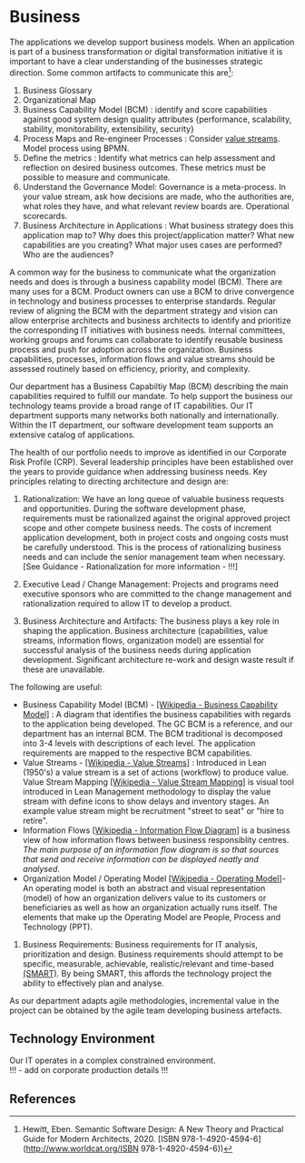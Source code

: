 # Business

The applications we develop support business models.  When an application is part of a business transformation or digital transformation initiative it is important to have a clear understanding of the businesses strategic direction.   Some common artifacts to communicate this are[^1]:

1. Business Glossary
1. Organizational Map
1. Business Capability Model (BCM) : identify and score capabilities against good system design quality attributes {performance, scalability, stability, monitorability, extensibility, security}
1. Process Maps and Re-engineer Processes : Consider [value streams](https://en.wikipedia.org/wiki/Value_stream).  Model process using BPMN.
1. Define the metrics : Identify what metrics can help assessment and reflection on desired business outcomes. These metrics must be possible to measure and communicate.
1. Understand the Governance Model: Governance is a meta-process. In your value stream, ask how decisions are made, who the authorities are, what roles they have, and what relevant review boards are.   Operational scorecards.
1. Business Architecture in Applications : What business strategy does this application map to?  Why does this project/application matter?  What new capabilities are you creating?  What major uses cases are performed?  Who are the audiences?

A common way for the business to communicate what the organization needs and does is through a business capability model (BCM). There are many uses for a BCM.   Product owners can use a BCM to drive convergence in technology and business processes to enterprise standards.   Regular review of aligning the BCM with the department strategy and vision can allow enterprise architects and business architects to identify and prioritize the corresponding IT initiatives with business needs.  Internal committees, working groups and forums can collaborate to identify reusable business process and push for adoption across the organization.  Business capabilities, processes, information flows and value streams should be assessed routinely based on efficiency, priority, and complexity.

Our department has a Business Capabiltiy Map (BCM) describing the main capabilities required to fulfill our mandate.   To help support the business our technology teams provide a broad range of IT capabilities.   Our IT department supports many networks both nationally and internationally.  Within the IT department, our software development team supports an extensive catalog of applications.

The health of our portfolio needs to improve as identified in our Corporate Risk Profile (CRP).   Several leadership principles have been established over the years to provide guidance when addressing business needs.   Key principles relating to directing architecture and design are:

1. Rationalization:  We have an long queue of valuable business requests and opportunities.   During the software development phase, requirements must be rationalized against the original approved project scope and other compete business needs.  The costs of increment application development, both in project costs and ongoing costs must be carefully understood.  This is the process of rationalizing business needs and can include the senior management team when necessary.  [See Guidance - Rationalization for more information - !!!]

1. Executive Lead / Change Management:  Projects and programs need executive sponsors who are committed to the change management and rationalization required to allow IT to develop a product.

1. Business Architecture and Artifacts:  The business plays a key role in shaping the application.  Business architecture (capabilities, value streams, information flows, organization model) are essential for successful analysis of the business needs during application development. Significant architecture re-work and design waste result if these are unavailable.

  The following are useful:
  - Business Capability Model (BCM) - [[Wikipedia - Business Capability Model]](https://en.wikipedia.org/wiki/Business_capability_model) : A diagram that identifies the business capabilities with regards to the application being developed.   The GC BCM is a reference, and our department has an internal BCM.   The BCM traditional is decomposed into 3-4 levels with descriptions of each level.    The application requirements are mapped to the respective BCM capabilities.
  - Value Streams - [[Wikipedia - Value Streams]](https://en.wikipedia.org/wiki/Value_stream) : Introduced in Lean (1950's) a value stream is a set of actions (workflow) to produce value.  Value Stream Mapping [[Wikipedia - Value Stream Mapping]](https://en.wikipedia.org/wiki/Value-stream_mapping) is visual tool introduced in Lean Management methodology to display the value stream with define icons to show delays and inventory stages.   An example value stream might be recruitment "street to seat" or "hire to retire".  
  - Information Flows [[Wikipedia - Information Flow Diagram]](https://en.wikipedia.org/wiki/Information_flow_diagram) is a business view of how information flows between business responsiblity centres. *The main purpose of an information flow diagram is so that sources that send and receive information can be displayed neatly and analysed.*
  - Organization Model / Operating Model [[Wikipedia - Operating Model]](https://en.wikipedia.org/wiki/Operating_model)- An operating model is both an abstract and visual representation (model) of how an organization delivers value to its customers or beneficiaries as well as how an organization actually runs itself.  The elements that make up the Operating Model are People, Process and Technology (PPT).  

  1. Business Requirements:  Business requirements for IT analysis, prioritization and design.  Business requirements should attempt to be specific, measurable, achievable, realistic/relevant and time-based [(SMART)](https://en.wikipedia.org/wiki/SMART_criteria).  By being SMART, this affords the technology project the ability to effectively plan and analyse.

As our department adapts agile methodologies, incremental value in the project can be obtained by the agile team developing business artefacts.

## Technology Environment
Our IT operates in a complex constrained environment.   
!!! - add on corporate production details !!!


## References
[^1]: Hewitt, Eben. Semantic Software Design: A New Theory and Practical Guide for Modern Architects, 2020. [ISBN 978-1-4920-4594-6](http://www.worldcat.org/ISBN 978-1-4920-4594-6))
